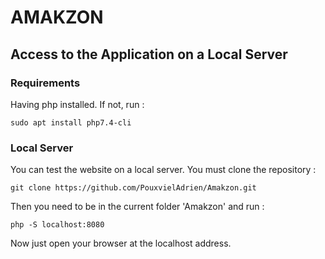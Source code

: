 # AMAKZON #

##  Access to the Application on a Local Server ##

### Requirements ###

Having php installed. If not, run :
        
    sudo apt install php7.4-cli

### Local Server ###
You can test the website on a local server. You must clone the repository :

    git clone https://github.com/PouxvielAdrien/Amakzon.git


Then you need to be in the current folder 'Amakzon' and run :
        
    php -S localhost:8080

Now just open your browser at the localhost address.



